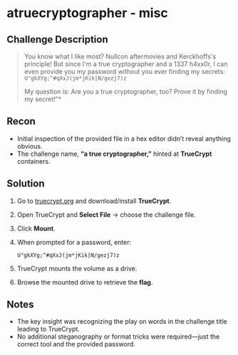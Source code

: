 # atruecryptographer - misc

## Challenge Description

> You know what I like most? Nullcon aftermovies and Kerckhoffs's principle! But since I'm a true cryptographer and a 1337 h4xx0r, I can even provide you my password without you ever finding my secrets: `U"gkXYg;^#qXxJ(jm*jKik|N/gezj7)z`
>
> My question is: Are you a true cryptographer, too? Prove it by finding my secret!”\*

## Recon

* Initial inspection of the provided file in a hex editor didn’t reveal anything obvious.
* The challenge name, **“a true cryptographer,”** hinted at **TrueCrypt** containers.

## Solution

1. Go to [truecrypt.org](https://www.truecrypt.org/) and download/install **TrueCrypt**.

2. Open TrueCrypt and **Select File** → choose the challenge file.

3. Click **Mount**.

4. When prompted for a password, enter:

   ```
   U"gkXYg;^#qXxJ(jm*jKik|N/gezj7)z
   ```

5. TrueCrypt mounts the volume as a drive.

6. Browse the mounted drive to retrieve the **flag**.

## Notes

* The key insight was recognizing the play on words in the challenge title leading to TrueCrypt.
* No additional steganography or format tricks were required—just the correct tool and the provided password.
